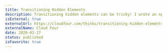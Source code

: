 ```yaml
---
title: Transitioning Hidden Elements
description: Transitioning hidden elements can be tricky! I wrote an npm package to provide a reusable solution.
isExternal: true
externalUrl: https://cloudfour.com/thinks/transitioning-hidden-elements/
externalName: Cloud Four
date: 2020-01-17
status: published
isFavorite: true
---
```

